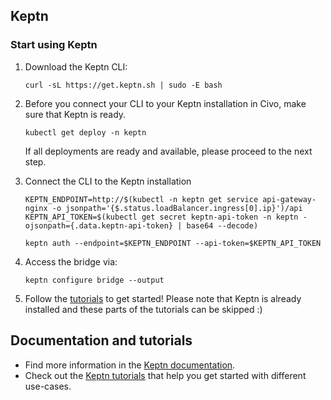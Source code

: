 ## Keptn

### Start using Keptn

1. Download the Keptn CLI: 

    ```
    curl -sL https://get.keptn.sh | sudo -E bash
    ```

2. Before you connect your CLI to your Keptn installation in Civo, make sure that Keptn is ready.

    ```
    kubectl get deploy -n keptn
    ```

    If all deployments are ready and available, please proceed to the next step.


3. Connect the CLI to the Keptn installation
  
    ```  
    KEPTN_ENDPOINT=http://$(kubectl -n keptn get service api-gateway-nginx -o jsonpath='{$.status.loadBalancer.ingress[0].ip}')/api
    KEPTN_API_TOKEN=$(kubectl get secret keptn-api-token -n keptn -ojsonpath={.data.keptn-api-token} | base64 --decode)

    keptn auth --endpoint=$KEPTN_ENDPOINT --api-token=$KEPTN_API_TOKEN
    ```

4. Access the bridge via:
  
    ```
    keptn configure bridge --output
    ```

5. Follow the [tutorials](https://tutorials.keptn.sh/?cat=quality-gates) to get started! Please note that Keptn is already installed and these parts of the tutorials can be skipped :)

## Documentation and tutorials

- Find more information in the [Keptn documentation](https://keptn.sh/docs).
- Check out the [Keptn tutorials](https://tutorials.keptn.sh/?cat=quality-gates) that help you get started with different use-cases.
